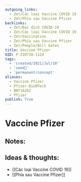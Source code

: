 ```yaml
---
outgoing_links:
  - Zet/Các loại Vaccine COVID 19
  - Zet/Phía sau Vaccine Pfizer
backlinks:
  - Zet/Đại dịch COVID-19
  - Zet/Các loại Vaccine COVID 19
  - Zet/Vaccination
  - Zet/Phía sau Vaccine Pfizer
  - Zet/People/Bill Gates
title: Vaccine Pfizer
UID: P-210710-1124
tags:
  - 'created/2021/Jul/10'
  - 'seed🥜'
  - 'permanent/concept'
aliases:
  - Vaccine Pfizer
  - Pfizer-BioNTech
  - BNT162b2
  - Pfizer
publish: True
---
```

# Vaccine Pfizer

## Notes:


## Ideas & thoughts:
- [[Các loại Vaccine COVID 19]]
- [[Phía sau Vaccine Pfizer]]
